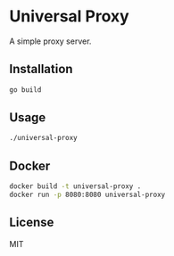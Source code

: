 # Universal Proxy

A simple proxy server.

## Installation

```bash
go build
```

## Usage

```bash
./universal-proxy
```

## Docker

```bash
docker build -t universal-proxy .
docker run -p 8080:8080 universal-proxy
```

## License

MIT